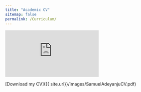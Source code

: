 ```yaml
---
title: "Academic CV"
sitemap: false
permalink: /Curriculum/
---
```


<embed src="https://adesam111.github.io/samueladeyanju/images/SamuelAdeyanjuCV.pdf" type="application/pdf" />

[Download my CV]({{ site.url}}/images/SamuelAdeyanjuCV.pdf)
